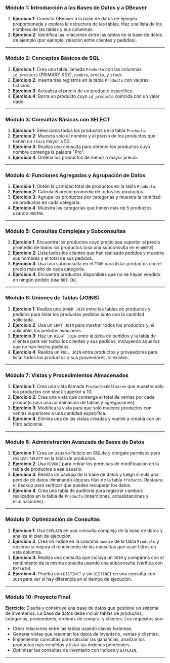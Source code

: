 ### **Módulo 1: Introducción a las Bases de Datos y a DBeaver**

1. **Ejercicio 1**: Conecta DBeaver a la base de datos de ejemplo proporcionada y explora la estructura de las tablas. Haz una lista de los nombres de las tablas y sus columnas.
2. **Ejercicio 2**: Identifica las relaciones entre las tablas en la base de datos de ejemplo (por ejemplo, relación entre clientes y pedidos).

---

### **Módulo 2: Conceptos Básicos de SQL**

1. **Ejercicio 1**: Crea una tabla llamada `Producto` con las columnas `id_producto` (PRIMARY KEY), `nombre`, `precio`, y `stock`.
2. **Ejercicio 2**: Inserta tres registros en la tabla `Producto` con valores ficticios.
3. **Ejercicio 3**: Actualiza el precio de un producto específico.
4. **Ejercicio 4**: Borra un producto cuyo `id_producto` coincida con un valor dado.

---

### **Módulo 3: Consultas Básicas con SELECT**

1. **Ejercicio 1**: Selecciona todos los productos de la tabla `Producto`.
2. **Ejercicio 2**: Muestra solo el nombre y el precio de los productos que tienen un `stock` mayor a 50.
3. **Ejercicio 3**: Realiza una consulta para obtener los productos cuyo nombre contenga la palabra "Pro".
4. **Ejercicio 4**: Ordena los productos de menor a mayor precio.

---

### **Módulo 4: Funciones Agregadas y Agrupación de Datos**

1. **Ejercicio 1**: Obtén la cantidad total de productos en la tabla `Producto`.
2. **Ejercicio 2**: Calcula el precio promedio de todos los productos.
3. **Ejercicio 3**: Agrupa los productos por categorías y muestra la cantidad de productos en cada categoría.
4. **Ejercicio 4**: Muestra las categorías que tienen más de 5 productos usando `HAVING`.

---

### **Módulo 5: Consultas Complejas y Subconsultas**

1. **Ejercicio 1**: Encuentra los productos cuyo precio sea superior al precio promedio de todos los productos (usa una subconsulta en el `WHERE`).
2. **Ejercicio 2**: Lista todos los clientes que han realizado pedidos y muestra sus nombres y el total de sus pedidos.
3. **Ejercicio 3**: Usa una subconsulta en el `FROM` para listar productos con el precio más alto de cada categoría.
4. **Ejercicio 4**: Encuentra productos disponibles que no se hayan vendido en ningún pedido (usa `NOT IN`).

---

### **Módulo 6: Uniones de Tablas (JOINS)**

1. **Ejercicio 1**: Realiza una `INNER JOIN` entre las tablas de productos y pedidos para listar los productos pedidos junto con la cantidad solicitada.
2. **Ejercicio 2**: Usa un `LEFT JOIN` para mostrar todos los productos y, si aplicable, los pedidos asociados.
3. **Ejercicio 3**: Haz un `RIGHT JOIN` entre la tabla de pedidos y la tabla de clientes para ver todos los clientes y sus pedidos, incluyendo aquellos que no han hecho pedidos.
4. **Ejercicio 4**: Realiza un `FULL JOIN` entre productos y proveedores para listar todos los productos y sus proveedores, si existen.

---

### **Módulo 7: Vistas y Procedimientos Almacenados**

1. **Ejercicio 1**: Crea una vista llamada `ProductosEnAlmacen` que muestre solo los productos con stock superior a 10.
2. **Ejercicio 2**: Crea una vista que contenga el total de ventas por cada producto (usa una combinación de tablas y agregaciones).
3. **Ejercicio 3**: Modifica la vista para que solo muestre productos con ventas superiores a una cantidad específica.
4. **Ejercicio 4**: Elimina una de las vistas creadas y vuelve a crearla con un filtro adicional.

---

### **Módulo 8: Administración Avanzada de Bases de Datos**

1. **Ejercicio 1**: Crea un usuario ficticio en SQLite y otórgale permisos para realizar `SELECT` en la tabla de productos.
2. **Ejercicio 2**: Usa `REVOKE` para retirar los permisos de modificación en la tabla de productos a ese usuario.
3. **Ejercicio 3**: Realiza un backup de la base de datos y luego simula una pérdida de datos eliminando algunas filas de la tabla `Producto`. Restaura el backup para verificar que puedes recuperar los datos.
4. **Ejercicio 4**: Crea una tabla de auditoría para registrar cambios realizados en la tabla de `Producto` (inserciones, actualizaciones y eliminaciones).

---

### **Módulo 9: Optimización de Consultas**

1. **Ejercicio 1**: Usa `EXPLAIN` en una consulta compleja de la base de datos y analiza el plan de ejecución.
2. **Ejercicio 2**: Crea un índice en la columna `nombre` de la tabla `Producto` y observa si mejora el rendimiento de las consultas que usan filtros en esta columna.
3. **Ejercicio 3**: Realiza una consulta que incluya un `JOIN` y compárala con el rendimiento de la misma consulta usando una subconsulta (verifica con `EXPLAIN`).
4. **Ejercicio 4**: Prueba con `DISTINCT` y sin `DISTINCT` en una consulta con `JOIN` para ver si hay diferencia en el tiempo de ejecución.

---

### **Módulo 10: Proyecto Final**

**Ejercicio**: Diseña y construye una base de datos que gestione un sistema de inventarios. La base de datos debe incluir tablas de productos, categorías, proveedores, órdenes de compra, y clientes. Los requisitos son:
   - Crear relaciones entre las tablas usando claves foráneas.
   - Generar vistas que resuman los datos de inventario, ventas y clientes.
   - Implementar consultas para calcular las ganancias, analizar los productos más vendidos y listar las órdenes pendientes.
   - Optimizar las consultas de inventario con índices y `EXPLAIN`.

---

